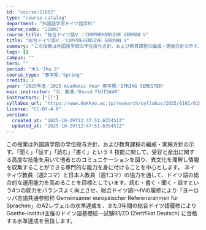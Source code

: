 ```yaml
---
id: "course:21802"
type: "course-catalog"
department: "外国語学部ドイツ語学科"
course_code: "21802"
course_title: "総合ドイツ語Ⅴ ／COMPREHENSIVE GERMAN V"
title: "総合ドイツ語Ⅴ ／COMPREHENSIVE GERMAN V"
summary: "この授業は外国語学部の学位授与方針、および教育課程の編成・実施方針の示す、「聞く」「話す」「読む」「書く」という 4 技能に関して、受容と産出に関する高度な技能を用いて他者とのコミュニケーションを図り、異文化を理解し情報を収集することができ…"
tags: []
campus: ""
term: ""
period: "木3／Thu 3"
course_type: "春学期／Spring"
credits: 2
year: "2025年度／2025 Academic Year 春学期／SPRING SEMESTER"
main_instructor: "Ｄ．藤澤／David FUJISAWA"
instructors: ["[]"]
syllabus_url: "https://www.dokkyo.ac.jp/research/syllabus/2025/0101/0101_21802_ja_JP.html"
license: "CC-BY-4.0"
version:
  created_at: "2025-10-29T12:47:51.635451Z"
  updated_at: "2025-10-29T12:47:51.635451Z"
---
```

この授業は外国語学部の学位授与方針、および教育課程の編成・実施方針の示す、「聞く」「話す」「読む」「書く」という 4 技能に関して、受容と産出に関する高度な技能を用いて他者とのコミュニケーションを図り、異文化を理解し情報を収集することができる専門的な能力を身に付けることを中心とします。 ネイティヴ教員（週2コマ）と日本人教員（週1コマ）の協力を通して、ドイツ語の総合的な運用能力を高めることを目標としています。読む・書く・聞く・話すという4つの能力をバランスよく向上させ、総合ドイツ語I〜IVの履修により「ヨーロッパ言語共通参照枠 Gemeinsamer europäischer Referenzrahmen für Sprachen」のA2レヴェルの水準達成を、また3年間の総合ドイツ語履修によりGoethe-Institut主催のドイツ語基礎統一試験B1/ZD (Zertifikat Deutsch) に合格する水準達成を目指します。
